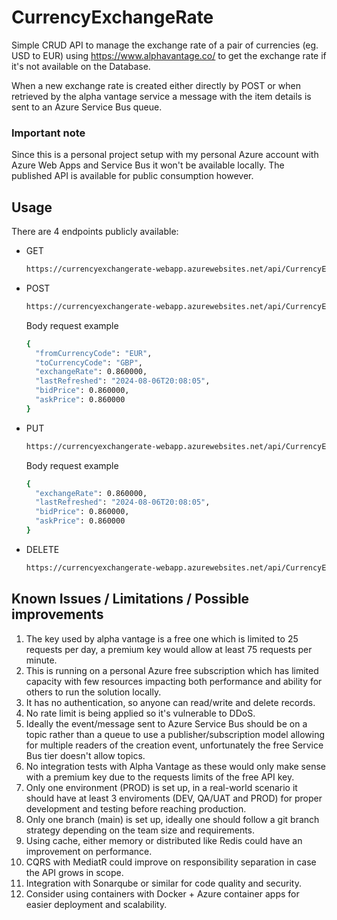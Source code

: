 # CurrencyExchangeRate
Simple CRUD API to manage the exchange rate of a pair of currencies (eg. USD to EUR) using https://www.alphavantage.co/ to get the exchange rate if it's not available on the Database.

When a new exchange rate is created either directly by POST or when retrieved by the alpha vantage service a message with the item details is sent to an Azure Service Bus queue.

### Important note
Since this is a personal project setup with my personal Azure account with Azure Web Apps and Service Bus it won't be available locally.
The published API is available for public consumption however.

## Usage

There are 4 endpoints publicly available:

* GET
  ```sh
  https://currencyexchangerate-webapp.azurewebsites.net/api/CurrencyExchangeRate/{currencyFrom}/{currencyTo}
  ```
* POST
  ```sh
  https://currencyexchangerate-webapp.azurewebsites.net/api/CurrencyExchangeRate
  ```
  Body request example
  ```sh
  {
    "fromCurrencyCode": "EUR",
    "toCurrencyCode": "GBP",
    "exchangeRate": 0.860000,
    "lastRefreshed": "2024-08-06T20:08:05",
    "bidPrice": 0.860000,
    "askPrice": 0.860000
  }
  ```  
* PUT
  ```sh
  https://currencyexchangerate-webapp.azurewebsites.net/api/CurrencyExchangeRate/{currencyFrom}/{currencyTo}
  ```
  Body request example
  ```sh
  {
    "exchangeRate": 0.860000,
    "lastRefreshed": "2024-08-06T20:08:05",
    "bidPrice": 0.860000,
    "askPrice": 0.860000
  }
  ```  
* DELETE
  ```sh
  https://currencyexchangerate-webapp.azurewebsites.net/api/CurrencyExchangeRate/{currencyFrom}/{currencyTo}
  ```

## Known Issues / Limitations / Possible improvements

1. The key used by alpha vantage is a free one which is limited to 25 requests per day, a premium key would allow at least 75 requests per minute.
2. This is running on a personal Azure free subscription which has limited capacity with few resources impacting both performance and ability for others to run the solution locally.
3. It has no authentication, so anyone can read/write and delete records.
4. No rate limit is being applied so it's vulnerable to DDoS.
5. Ideally the event/message sent to Azure Service Bus should be on a topic rather than a queue to use a publisher/subscription model allowing for multiple readers of the creation event, unfortunately the free Service Bus tier doesn't allow topics.
6. No integration tests with Alpha Vantage as these would only make sense with a premium key due to the requests limits of the free API key.
7. Only one environment (PROD) is set up, in a real-world scenario it should have at least 3 enviroments (DEV, QA/UAT and PROD) for proper development and testing before reaching production.
8. Only one branch (main) is set up, ideally one should follow a git branch strategy depending on the team size and requirements.
9. Using cache, either memory or distributed like Redis could have an improvement on performance.
10. CQRS with MediatR could improve on responsibility separation in case the API grows in scope.
11. Integration with Sonarqube or similar for code quality and security.
12. Consider using containers with Docker + Azure container apps for easier deployment and scalability.
